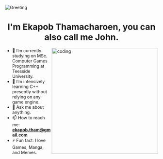 ![Greeting](https://capsule-render.vercel.app/api?type=waving&color=gradient&customColorList=0,2,2,5&section=header&text=Hi%20there&fontSize=48&fontAlignY=35&height=150&desc=Thanks%20for%20dropping%20by&fontColor=E3E3E3&descAlign=57.5)

<h1 align="center">I'm Ekapob Thamacharoen, you can also call me John.</h1>

<img align="right" alt="coding" width="350" src="https://drive.google.com/uc?export=view&id=1dogtFcCMfFGlpd_bYAd9rEDbTbgb5-PD"/>

- 🔭 I’m currently studying on MSc. Computer Games Programming at Teesside University.
- 🌱 I’m intensively learning C++ presently without relying on any game engine.
- 💬 Ask me about anything.
- 📫 How to reach me: **ekapob.tham@gmail.com**
- ⚡ Fun fact: I love Games, Manga, and Memes.
